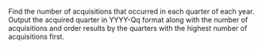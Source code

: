 Find the number of acquisitions that occurred in each quarter of each year. Output the acquired quarter in YYYY-Qq format along with the number of acquisitions and order results by the quarters with the highest number of acquisitions first.